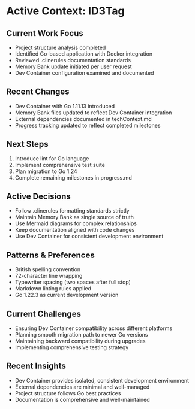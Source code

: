 # Active Context: ID3Tag

## Current Work Focus

- Project structure analysis completed
- Identified Go-based application with Docker integration
- Reviewed .clinerules documentation standards
- Memory Bank update initiated per user request
- Dev Container configuration examined and documented

## Recent Changes

- Dev Container with Go 1.11.13 introduced
- Memory Bank files updated to reflect Dev Container integration
- External dependencies documented in techContext.md
- Progress tracking updated to reflect completed milestones

## Next Steps

1. Introduce lint for Go language
2. Implement comprehensive test suite
3. Plan migration to Go 1.24
4. Complete remaining milestones in progress.md

## Active Decisions

- Follow .clinerules formatting standards strictly
- Maintain Memory Bank as single source of truth
- Use Mermaid diagrams for complex relationships
- Keep documentation aligned with code changes
- Use Dev Container for consistent development environment

## Patterns & Preferences

- British spelling convention
- 72-character line wrapping
- Typewriter spacing (two spaces after full stop)
- Markdown linting rules applied
- Go 1.22.3 as current development version

## Current Challenges

- Ensuring Dev Container compatibility across different platforms
- Planning smooth migration path to newer Go versions
- Maintaining backward compatibility during upgrades
- Implementing comprehensive testing strategy

## Recent Insights

- Dev Container provides isolated, consistent development environment
- External dependencies are minimal and well-managed
- Project structure follows Go best practices
- Documentation is comprehensive and well-maintained
